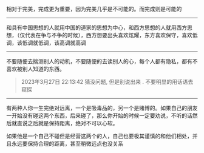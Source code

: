 相对于完美，完成更为重要，因为完美几乎是不可能的。而完成则是可能的
___
和具有中国思想的人就用中国的道家的思想为中心，和西方思想的人就用西方思想，（仅代表在争与不争的时候），西方想要出头喜欢炫耀，东方喜欢保守，喜欢低调，该低调就低调，该高调就高调
___
不要随便去揣测别人的动机，不要随便的去读别人的心，每个人都有隐私，都有不喜欢被别人知道的东西。
> 2023年3月27日 22:13:42 猜没问题, 但是别说出来 . 不要明显的用话语去窥探

___
有两种人你一生完绝对远离，一个是吸毒品的，另一个是赌博的。如果自己的朋友一开始没有碰这两个东西，后来碰了，那么你开始的时候一定要劝说，不听的话然后就直说之后就是保持距离，绝对不可以心软。

如果他是一个自己不碰但是经营这两个的人，自己也要极其谨慎的和他们相处，并且永远要保持合理的距离，甚至稍微远点也没关系
